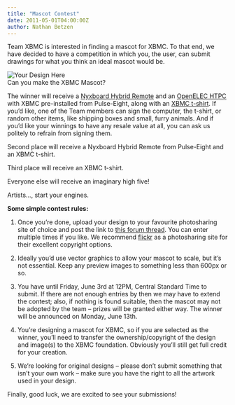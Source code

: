 ```yaml
---
title: "Mascot Contest"
date: 2011-05-01T04:00:00Z
author: Nathan Betzen
---
```


Team XBMC is interested in finding a mascot for XBMC. To that end, we have decided to have a competition in which you, the user, can submit drawings for what you think an ideal mascot would be.

![Your Design Here](/images/blog/tshirt.webp "Your Design Here")  
 Can you make the XBMC Mascot?

The winner will receive a [Nyxboard Hybrid Remote](https://www.pulse-eight.com/store/products/96-motorola-nyxboard-remote-designed-for-xbmc.aspx "Pulse-Eight Remote for XBMC") and an [OpenELEC HTPC](https://www.pulse-eight.com/store/products/97-openelec-htpc.aspx "HTPC with XBMC pre-installed") with XBMC pre-installed from Pulse-Eight, along with an [XBMC t-shirt](https://www.cafepress.com/+mens-classic-t-shirts?cat=100004 "XBMC T-Shirt"). If you’d like, one of the Team members can sign the computer, the t-shirt, or random other items, like shipping boxes and small, furry animals. And if you’d like your winnings to have any resale value at all, you can ask us politely to refrain from signing them.

Second place will receive a Nyxboard Hybrid Remote from Pulse-Eight and an XBMC t-shirt.

Third place will receive an XBMC t-shirt.

Everyone else will receive an imaginary high five!

Artists…, start your engines.

**Some simple contest rules:**

1.  Once you’re done, upload your design to your favourite photosharing site of choice and post the link to [this forum thread](https://forum.kodi.tv/showthread.php?tid=100434 "XBMC Contest Forum"). You can enter multiple times if you like. We recommend [flickr](https://www.flickr.com/ "Flickr is somewhat less evil!") as a photosharing site for their excellent copyright options.

2.  Ideally you’d use vector graphics to allow your mascot to scale, but it’s not essential. Keep any preview images to something less than 600px or so.

3.  You have until Friday, June 3rd at 12PM, Central Standard Time to submit. If there are not enough entries by then we may have to extend the contest; also, if nothing is found suitable, then the mascot may not be adopted by the team – prizes will be granted either way. The winner will be announced on Monday, June 13th.

4.  You’re designing a mascot for XBMC, so if you are selected as the winner, you’ll need to transfer the ownership/copyright of the design and image(s) to the XBMC foundation. Obviously you’ll still get full credit for your creation.

5.  We’re looking for original designs – please don’t submit something that isn’t your own work – make sure you have the right to all the artwork used in your design.

Finally, good luck, we are excited to see your submissions!
